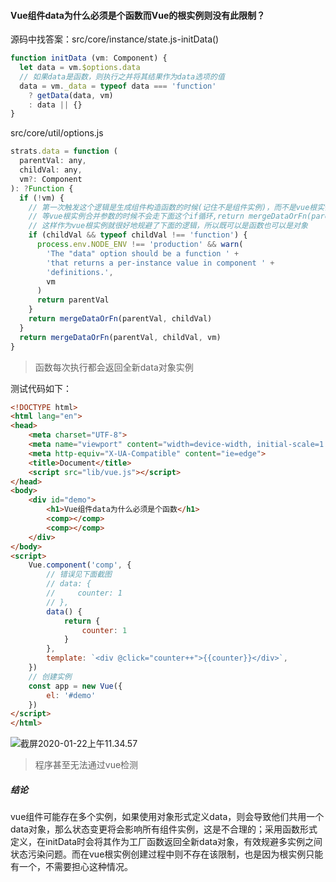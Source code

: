 #### Vue组件data为什么必须是个函数而Vue的根实例则没有此限制？

源码中找答案：src/core/instance/state.js-initData()

```js
function initData (vm: Component) {
  let data = vm.$options.data
  // 如果data是函数，则执行之并将其结果作为data选项的值
  data = vm._data = typeof data === 'function'
    ? getData(data, vm)
    : data || {}
}
```

src/core/util/options.js

```js
strats.data = function (
  parentVal: any,
  childVal: any,
  vm?: Component
): ?Function {
  if (!vm) {
    // 第一次触发这个逻辑是生成组件构造函数的时候(记住不是组件实例)，而不是vue根实例
    // 等vue根实例合并参数的时候不会走下面这个if循环,return mergeDataOrFn(parentVal, childVal, vm)
    // 这样作为vue根实例就很好地规避了下面的逻辑，所以既可以是函数也可以是对象
    if (childVal && typeof childVal !== 'function') {
      process.env.NODE_ENV !== 'production' && warn(
        'The "data" option should be a function ' +
        'that returns a per-instance value in component ' +
        'definitions.',
        vm
      )
      return parentVal
    }
    return mergeDataOrFn(parentVal, childVal)
  }
  return mergeDataOrFn(parentVal, childVal, vm)
}
```

> 函数每次执行都会返回全新data对象实例

测试代码如下：

```html
<!DOCTYPE html>
<html lang="en">
<head>
    <meta charset="UTF-8">
    <meta name="viewport" content="width=device-width, initial-scale=1.0">
    <meta http-equiv="X-UA-Compatible" content="ie=edge">
    <title>Document</title>
    <script src="lib/vue.js"></script>
</head>
<body>
    <div id="demo">
        <h1>Vue组件data为什么必须是个函数</h1>
        <comp></comp>
        <comp></comp>
    </div>
</body>
<script>
    Vue.component('comp', {
        // 错误见下面截图
        // data: {
        //     counter: 1
        // },
        data() {
            return {
                counter: 1
            }
        },
        template: `<div @click="counter++">{{counter}}</div>`,
    })
    // 创建实例
    const app = new Vue({
        el: '#demo'
    })
</script>
</html>
```

![截屏2020-01-22上午11.34.57](/Users/zaiyingfan-777/Desktop/截屏2020-01-22上午11.34.57.png)

> 程序甚至无法通过vue检测

##### 结论

vue组件可能存在多个实例，如果使用对象形式定义data，则会导致他们共用一个data对象，那么状态变更将会影响所有组件实例，这是不合理的；采用函数形式定义，在initData时会将其作为工厂函数返回全新data对象，有效规避多实例之间状态污染问题。而在vue根实例创建过程中则不存在该限制，也是因为根实例只能有一个，不需要担心这种情况。